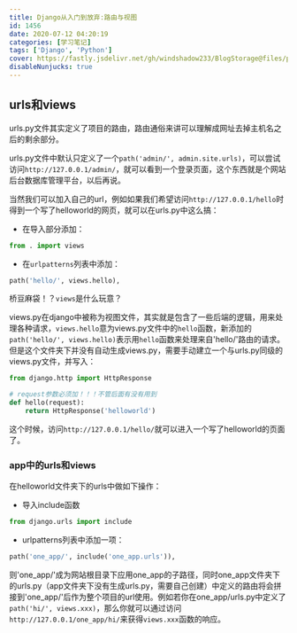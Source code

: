 ```yaml
---
title: Django从入门到放弃:路由与视图
id: 1456
date: 2020-07-12 04:20:19
categories: [学习笔记]
tags: ['Django', 'Python']
cover: https://fastly.jsdelivr.net/gh/windshadow233/BlogStorage@files/png/7ce750f21a1a949f693f82901be584a4.png
disableNunjucks: true
---
```


## urls和views


urls.py文件其实定义了项目的路由，路由通俗来讲可以理解成网址去掉主机名之后的剩余部分。

urls.py文件中默认只定义了一个`path('admin/', admin.site.urls)`，可以尝试访问`http://127.0.0.1/admin/`，就可以看到一个登录页面，这个东西就是个网站后台数据库管理平台，以后再说。


当然我们可以加入自己的url，例如如果我们希望访问`http://127.0.0.1/hello`时得到一个写了helloworld的网页，就可以在urls.py中这么搞：


- 在导入部分添加：


```python
from . import views
```

- 在`urlpatterns`列表中添加：


```python
path('hello/', views.hello),
```

桥豆麻袋！？`views`是什么玩意？


views.py在django中被称为视图文件，其实就是包含了一些后端的逻辑，用来处理各种请求，`views.hello`意为views.py文件中的`hello`函数，新添加的`path('hello/', views.hello)`表示用`hello`函数来处理来自'hello/'路由的请求。但是这个文件夹下并没有自动生成views.py，需要手动建立一个与urls.py同级的views.py文件，并写入：

```python
from django.http import HttpResponse

# request参数必须加！！！不管后面有没有用到
def hello(request):
    return HttpResponse('helloworld')
```

这个时候，访问`http://127.0.0.1/hello/`就可以进入一个写了helloworld的页面了。


### app中的urls和views


在helloworld文件夹下的urls中做如下操作：


- 导入include函数


```python
from django.urls import include
```

- urlpatterns列表中添加一项：


```python
path('one_app/', include('one_app.urls')),
```

则'one_app/'成为网站根目录下应用one_app的子路径，同时one_app文件夹下的urls.py（app文件夹下没有生成urls.py，需要自己创建）中定义的路由将会拼接到'one_app/'后作为整个项目的url使用。例如若你在one_app/urls.py中定义了`path('hi/', views.xxx)`，那么你就可以通过访问`http://127.0.0.1/one_app/hi/`来获得`views.xxx`函数的响应。

